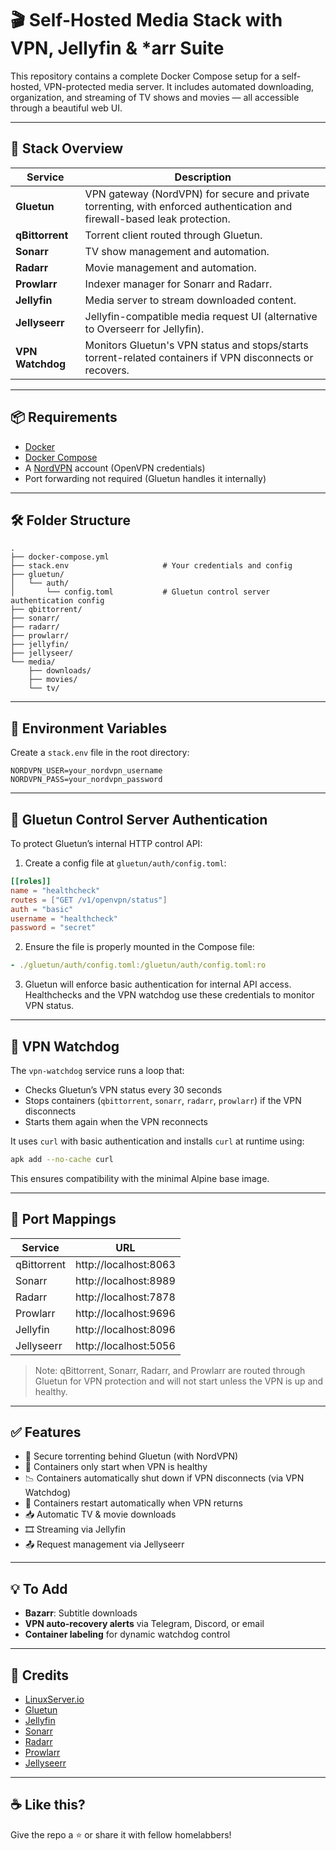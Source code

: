 # 🎬 Self-Hosted Media Stack with VPN, Jellyfin & *arr Suite

This repository contains a complete Docker Compose setup for a self-hosted, VPN-protected media server. It includes automated downloading, organization, and streaming of TV shows and movies — all accessible through a beautiful web UI.

---

## 🚀 Stack Overview

| Service        | Description |
|----------------|-------------|
| **Gluetun**    | VPN gateway (NordVPN) for secure and private torrenting, with enforced authentication and firewall-based leak protection. |
| **qBittorrent**| Torrent client routed through Gluetun. |
| **Sonarr**     | TV show management and automation. |
| **Radarr**     | Movie management and automation. |
| **Prowlarr**   | Indexer manager for Sonarr and Radarr. |
| **Jellyfin**   | Media server to stream downloaded content. |
| **Jellyseerr** | Jellyfin-compatible media request UI (alternative to Overseerr for Jellyfin). |
| **VPN Watchdog** | Monitors Gluetun's VPN status and stops/starts torrent-related containers if VPN disconnects or recovers. |

---

## 📦 Requirements

- [Docker](https://www.docker.com/)
- [Docker Compose](https://docs.docker.com/compose/)
- A [NordVPN](https://nordvpn.com) account (OpenVPN credentials)
- Port forwarding not required (Gluetun handles it internally)

---

## 🛠 Folder Structure

```
.
├── docker-compose.yml
├── stack.env                     # Your credentials and config
├── gluetun/
│   └── auth/
│       └── config.toml           # Gluetun control server authentication config
├── qbittorrent/
├── sonarr/
├── radarr/
├── prowlarr/
├── jellyfin/
├── jellyseer/
└── media/
    ├── downloads/
    ├── movies/
    └── tv/
```

---

## 🔐 Environment Variables

Create a `stack.env` file in the root directory:

```env
NORDVPN_USER=your_nordvpn_username
NORDVPN_PASS=your_nordvpn_password
```

---

## 🔑 Gluetun Control Server Authentication

To protect Gluetun’s internal HTTP control API:

1. Create a config file at `gluetun/auth/config.toml`:

```toml
[[roles]]
name = "healthcheck"
routes = ["GET /v1/openvpn/status"]
auth = "basic"
username = "healthcheck"
password = "secret"
```

2. Ensure the file is properly mounted in the Compose file:

```yaml
- ./gluetun/auth/config.toml:/gluetun/auth/config.toml:ro
```

3. Gluetun will enforce basic authentication for internal API access. Healthchecks and the VPN watchdog use these credentials to monitor VPN status.

---

## 🔄 VPN Watchdog

The `vpn-watchdog` service runs a loop that:
- Checks Gluetun’s VPN status every 30 seconds
- Stops containers (`qbittorrent`, `sonarr`, `radarr`, `prowlarr`) if the VPN disconnects
- Starts them again when the VPN reconnects

It uses `curl` with basic authentication and installs `curl` at runtime using:

```sh
apk add --no-cache curl
```

This ensures compatibility with the minimal Alpine base image.

---

## 🔎 Port Mappings

| Service     | URL                             |
|-------------|----------------------------------|
| qBittorrent | http://localhost:8063           |
| Sonarr      | http://localhost:8989           |
| Radarr      | http://localhost:7878           |
| Prowlarr    | http://localhost:9696           |
| Jellyfin    | http://localhost:8096           |
| Jellyseerr  | http://localhost:5056           |

> Note: qBittorrent, Sonarr, Radarr, and Prowlarr are routed through Gluetun for VPN protection and will not start unless the VPN is up and healthy.

---

## ✅ Features

- 🔐 Secure torrenting behind Gluetun (with NordVPN)
- 🔄 Containers only start when VPN is healthy
- 📉 Containers automatically shut down if VPN disconnects (via VPN Watchdog)
- 🔁 Containers restart automatically when VPN returns
- 📥 Automatic TV & movie downloads
- 🎞️ Streaming via Jellyfin
- 📤 Request management via Jellyseerr

---

## 💡 To Add

- **Bazarr**: Subtitle downloads
- **VPN auto-recovery alerts** via Telegram, Discord, or email
- **Container labeling** for dynamic watchdog control

---

## 🧼 Credits

- [LinuxServer.io](https://www.linuxserver.io/)
- [Gluetun](https://github.com/qdm12/gluetun)
- [Jellyfin](https://jellyfin.org/)
- [Sonarr](https://sonarr.tv/)
- [Radarr](https://radarr.video/)
- [Prowlarr](https://github.com/Prowlarr/Prowlarr)
- [Jellyseerr](https://github.com/Fallenbagel/jellyseerr)

---

## ☕ Like this?

Give the repo a ⭐ or share it with fellow homelabbers!
